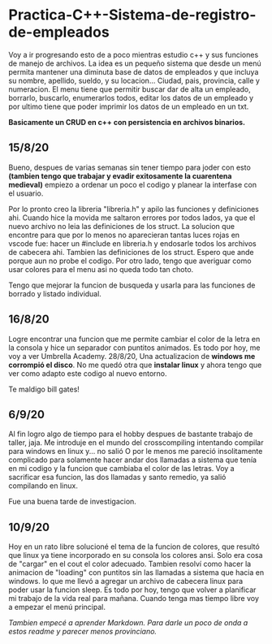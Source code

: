 ﻿# **Practica-C++-Sistema-de-registro-de-empleados**

Voy a ir progresando esto de a poco mientras estudio c++ y sus funciones de manejo de archivos. La idea es un pequeño sistema que desde un menú permita mantener una diminuta base de datos de empleados y que incluya su nombre, apellido, sueldo, y su locacion... Ciudad, pais, provincia, calle y numeracion. El menu tiene que permitir buscar dar de alta un empleado, borrarlo, buscarlo, enumerarlos todos, editar los datos de un empleado y por ultimo tiene que poder imprimir los datos de un empleado en un txt.

**Basicamente un CRUD en c++ con persistencia en archivos binarios.**

## 15/8/20

Bueno, despues de varias semanas sin tener tiempo para joder con esto **(tambien tengo que trabajar y evadir exitosamente la cuarentena medieval)** empiezo a ordenar un poco el codigo y planear la interfase con el usuario.

Por lo pronto creo la libreria "libreria.h" y apilo las funciones y definiciones ahi. Cuando hice la movida me saltaron errores por todos lados, ya que el nuevo archivo no leia las definiciones de los struct. La solucion que encontre para que por lo menos no aparecieran tantas luces rojas en vscode fue: hacer un #include en libreria.h y endosarle todos los archivos de cabecera ahi. Tambien las definiciones de los struct. Espero que ande porque aun no probe el codigo. Por otro lado, tengo que averiguar como usar colores para el menu asi no queda todo tan choto.

Tengo que mejorar la funcion de busqueda y usarla para las funciones de borrado y listado individual.

## 16/8/20

Logre encontrar una funcion que me permite cambiar el color de la letra en la consola y hice un separador con puntitos animados. Es todo por hoy, me voy a ver Umbrella Academy.
28/8/20, Una actualizacion de **windows me corrompió el disco**. No me quedó otra que **instalar linux** y ahora tengo que ver como adapto este codigo al nuevo entorno.

Te maldigo bill gates!

## 6/9/20

Al fin logro algo de tiempo para el hobby despues de bastante trabajo de taller, jaja. Me introduje en el mundo del crosscompiling intentando compilar para windows en linux y... no salió
O por le menos me pareció insolitamente complicado para solamente hacer andar dos llamadas a sistema que tenía en mi codigo y la funcion que cambiaba el color de las letras. Voy a sacrificar esa funcion, las dos llamadas y santo remedio, ya salió compilando en linux.

Fue una buena tarde de investigacion.

## 10/9/20

Hoy en un rato libre solucioné el tema de la funcion de colores, que resultó que linux ya tiene incorporado en su consola los colores ansi. Solo era cosa de "cargar" en el cout el color adecuado. Tambien resolví como hacer la animacion de "loading" con puntitos sin las llamadas a sistema que hacia en windows. lo que me llevó a agregar un archivo de cabecera linux para poder usar la funcion sleep. Es todo por hoy, tengo que volver a planificar mi trabajo de la vida real para mañana. Cuando tenga mas tiempo libre voy a empezar el menú principal.

*Tambien empecé a aprender Markdown. Para darle un poco de onda a estos readme y parecer menos provinciano.*
